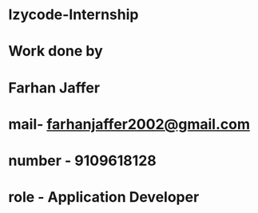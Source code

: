 # Izycode-Internship
# Work done by 
# Farhan Jaffer 
# mail- farhanjaffer2002@gmail.com
# number - 9109618128
# role - Application Developer
